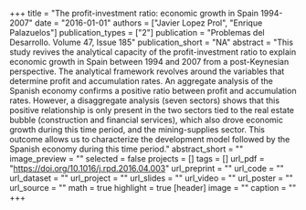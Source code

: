 +++
title = "The profit-investment ratio: economic growth in Spain 1994-2007"
date = "2016-01-01"
authors = ["Javier Lopez Prol", "Enrique Palazuelos"]
publication_types = ["2"]
publication = "Problemas del Desarrollo. Volume 47, Issue 185"
publication_short = "NA"
abstract = "This study revives the analytical capacity of the profit-investment ratio to explain economic growth in Spain between 1994 and 2007 from a post-Keynesian perspective. The analytical framework revolves around the variables that determine profit and accumulation rates. An aggregate analysis of the Spanish economy confirms a positive ratio between profit and accumulation rates. However, a disaggregate analysis (seven sectors) shows that this positive relationship is only present in the two sectors tied to the real estate bubble (construction and financial services), which also drove economic growth during this time period, and the mining-supplies sector. This outcome allows us to characterize the development model followed by the Spanish economy during this time period."
abstract_short = ""
image_preview = ""
selected = false
projects = []
tags = []
url_pdf = "https://doi.org/10.1016/j.rpd.2016.04.003"
url_preprint = ""
url_code = ""
url_dataset = ""
url_project = ""
url_slides = ""
url_video = ""
url_poster = ""
url_source = ""
math = true
highlight = true
[header]
image = ""
caption = ""
+++
